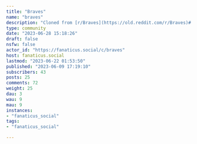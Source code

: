 ```yaml
---
title: "Braves" 
name: "braves"
description: "Cloned from [r/Braves](https://old.reddit.com/r/Braves)# Looking for mods!"
type: community
date: "2023-06-28 15:18:26"
draft: false
nsfw: false
actor_id: "https://fanaticus.social/c/braves"
host: fanaticus.social
lastmod: "2023-06-22 01:53:50"
published: "2023-06-09 17:19:10"
subscribers: 43
posts: 25
comments: 72
weight: 25
dau: 3
wau: 9
mau: 9
instances:
- "fanaticus_social"
tags: 
- "fanaticus_social"

---
```

